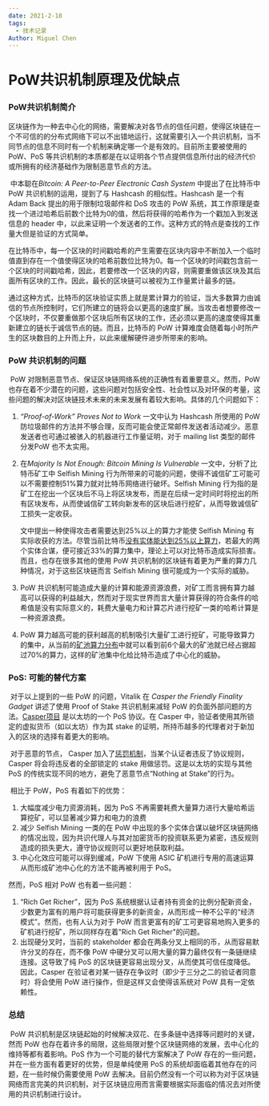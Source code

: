 ```yaml
---
date: 2021-2-18
tags: 
  - 技术记录
Author: Miguel Chen
---
```


# PoW共识机制原理及优缺点

### PoW共识机制简介

​	区块链作为一种去中心化的网络，需要解决对各节点的信任问题，使得区块链在一个不可信的的分布式网络下可以不出错地运行，这就需要引入一个共识机制，当不同节点的信息不同时有一个机制来确定哪一个是有效的。目前所主要被使用的 PoW、PoS 等共识机制的本质都是在以证明各个节点提供信息所付出的经济代价或所拥有的经济基础作为限制恶意节点的方法。

​	中本聪在*Bitcoin: A Peer-to-Peer Electronic Cash System* 中提出了在比特币中 PoW 共识机制的运用，提到了与 Hashcash 的相似性。Hashcash 是一个有 Adam Back 提出的用于限制垃圾邮件和 DoS 攻击的 PoW 系统，其工作原理是查找一个进过哈希后前数个比特为0的值，然后将获得的哈希作为一个戳加入到发送信息的 header 中，以此来证明一个发送者的工作。这种方式的特点是查找的工作量大但是验证的方式简单。

​	在比特币中，每一个区块的时间戳哈希的产生需要在区块内容中不断加入一个临时值直到存在一个值使得区块的哈希前数位比特为0。每一个区块的时间戳包含前一个区块的时间戳哈希，因此，若要修改一个区块的内容，则需要重做该区块及其后面所有区块的工作。因此，最长的区块链可以被视为工作量累计最多的链。

​	通过这种方式，比特币的区块验证实质上就是累计算力的验证，当大多数算力由诚信的节点所控制时，它们所建立的链将会以更高的速度扩展。当攻击者想要修改一个区块时，不仅要重做那个区块后所有区块的工作，还必须以更高的速度使得其重新建立的链长于诚信节点的链。而且，比特币的 PoW 计算难度会随着每小时所产生的区块数目的上升而上升，以此来缓解硬件进步所带来的影响。

### PoW 共识机制的问题

​	PoW 对限制恶意节点、保证区块链网络系统的正确性有着重要意义。然而，PoW 也存在着不少潜在的问题，这些问题对包括安全性、社会性以及对环保的考量，这些问题的解决对区块链技术未来的未来发展有着较大影响。具体的几个问题如下：

1. *“Proof-of-Work” Proves Not to Work* 一文中认为 Hashcash 所使用的 PoW 防垃圾邮件的方法并不够合理，反而可能会使正常邮件发送者活动减少。恶意发送者也可通过被骇入的机器进行工作量证明，对于 mailing list 类型的邮件分发PoW 也不太实用。

2. 在*Majority Is Not Enough: Bitcoin Mining Is Vulnerable* 一文中，分析了比特币矿工中 Selfish Mining 行为所带来的可能的问题，使得不诚信矿工可能可以不需要控制51%算力就对比特币网络进行破坏。Selfish Mining 行为指的是矿工在挖出一个区块后不马上将区块发布，而是在后续一定时间时将挖出的所有区块发布，从而使诚信矿工转向新发布的区块后进行挖矿，从而导致诚信矿工损失一定收获。

   文中提出一种使得攻击者需要达到25%以上的算力才能使 Selfish Mining 有实际收获的方法。尽管当前比特币[没有实体能达到25%以上算力](https://www.blockchain.com/zh-cn/pools)，若最大的两个实体合谋，便可接近33%的算力集中，理论上可以对比特币造成实际损害。而且，也存在很多其他的使用 PoW 共识机制的区块链有着更为严重的算力几种情况，对于这些区块链而言 Selfish Mining 很可能成为一个实际的威胁。

3. PoW 共识机制可能造成大量的计算和能源资源浪费，对矿工而言拥有算力越高可以获得的利益越大，然而对于现实世界而言大量计算获得的符合条件的哈希值是没有实际意义的，耗费大量电力和计算芯片进行挖矿一类的哈希计算是一种资源浪费。

4. PoW 算力越高可能的获利越高的机制吸引大量矿工进行挖矿，可能导致算力的集中，从当前的[矿池算力分布](https://www.blockchain.com/zh-cn/pools)中就可以看到前6个最大的矿池就已经占据超过70%的算力，这样的矿池集中化给比特币造成了中心化的威胁。



### PoS: 可能的替代方案

​	对于以上提到的一些 PoW 的问题，Vitalik 在 *Casper the Friendly Finality Gadget* 讲述了使用 Proof of Stake 共识机制来减轻 PoW 的负面外部问题的方法。[Casper项目](https://github.com/ethereum/casper) 是以太坊的一个 PoS 协议。在 Casper 中，验证者使用其所锁定的虚拟货币（如以太坊）作为其 stake 的证明，所持币越多的代理者对于新加入的区块的选择有着更大的影响。

​	对于恶意的节点， Casper 加入了[惩罚机制](https://blog.ethereum.org/2014/01/15/slasher-a-punitive-proof-of-stake-algorithm/)，当某个认证者违反了协议规则，Casper 将会将违反者的全部锁定的 stake 用做惩罚。这是以太坊的实现与其他 PoS 的传统实现不同的地方，避免了恶意节点“Nothing at Stake”的行为。

​	相比于 PoW，PoS 有着如下的优势：

1. 大幅度减少电力资源消耗，因为 PoS 不再需要耗费大量算力进行大量哈希运算挖矿，可以显著减少算力和电力的浪费
2. 减少 Selfish Mining 一类的在 PoW 中出现的多个实体合谋以破坏区块链网络的情况出现，因为共识代理人与其对加密货币的投资联系更为紧密，违反规则造成的损失更大，遵守协议规则可以更好地获取利益。
3. 中心化效应可能可以得到缓减，PoW 下使用 ASIC 矿机进行专用的高速运算从而形成矿池中心化的方法不能再被利用于 PoS。

然而，PoS 相对 PoW 也有着一些问题：

1. “Rich Get Richer”，因为 PoS 系统根据认证者持有资金的比例分配新资金，少数更为富有的用户将可能获得更多的新资金，从而形成一种不公平的“经济模式”。然而，也有人认为对于 PoW 而言更富有的矿工可更容易地购入更多的矿机进行挖矿，所以同样存在着"Rich Get Richer"的问题。
2. 出现硬分叉时，当前的 stakeholder 都会在两条分叉上相同的币，从而容易默许分叉的存在，而不像 PoW 中硬分叉可以用大量的算力最终仅有一条链继续连接。这导致了纯 PoS 的区块链更容易出现分叉，从而使其可信任度降低。因此，Casper 在验证者对某一链存在争议时（即少于三分之二的验证者同意时）将会使用 PoW 进行操作，但是这样又会使得该系统对 PoW 具有一定依赖性。

### 总结

​	PoW 共识机制是区块链起始的时候解决双花、在多条链中选择等问题时的关键，然而 PoW 也存在着许多的局限，这些局限对整个区块链网络的发展，去中心化的维持等都有着影响。PoS 作为一个可能的替代方案解决了 PoW 存在的一些问题，并在一些方面有着更好的优势，但是单纯使用 PoS 的系统却面临着其他存在的问题，在一些时候仍需要使用 PoW 去解决。目前仍然没有一个可以称为对于区块链网络而言完美的共识机制，对于区块链应用而言需要根据实际面临的情况去对所使用的共识机制进行设计。
